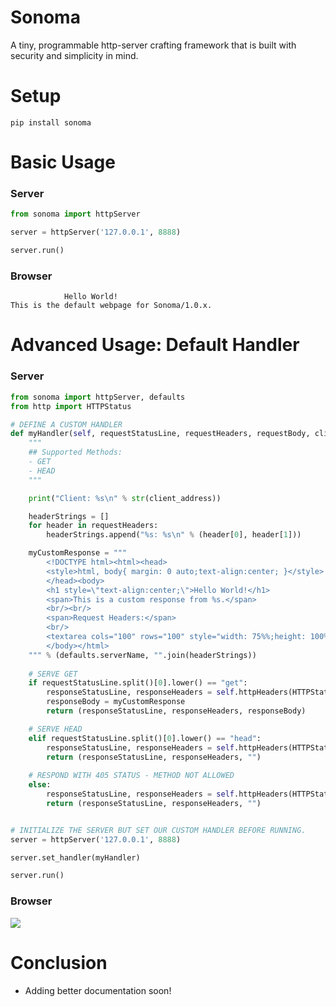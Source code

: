 # Sonoma
 A tiny, programmable http-server crafting framework that is built with security and simplicity in mind.


# Setup
```pip install sonoma```


# Basic Usage

### Server
```python
from sonoma import httpServer

server = httpServer('127.0.0.1', 8888)

server.run()
```

### Browser
```
            Hello World!
This is the default webpage for Sonoma/1.0.x.
```

# Advanced Usage: Default Handler

### Server
```python
from sonoma import httpServer, defaults
from http import HTTPStatus

# DEFINE A CUSTOM HANDLER
def myHandler(self, requestStatusLine, requestHeaders, requestBody, client_connection, client_address):
    """
    ## Supported Methods:
    - GET
    - HEAD
    """

    print("Client: %s\n" % str(client_address))

    headerStrings = []
    for header in requestHeaders:
        headerStrings.append("%s: %s\n" % (header[0], header[1]))   

    myCustomResponse = """
        <!DOCTYPE html><html><head>
        <style>html, body{ margin: 0 auto;text-align:center; }</style>
        </head><body>
        <h1 style=\"text-align:center;\">Hello World!</h1>
        <span>This is a custom response from %s.</span>
        <br/><br/>
        <span>Request Headers:</span>
        <br/>
        <textarea cols="100" rows="100" style="width: 75%%;height: 100%%;margin: 0 auto;">%s</textarea>
        </body></html>
    """ % (defaults.serverName, "".join(headerStrings)) 
    
    # SERVE GET
    if requestStatusLine.split()[0].lower() == "get":
        responseStatusLine, responseHeaders = self.httpHeaders(HTTPStatus.OK, contentType="html")
        responseBody = myCustomResponse
        return (responseStatusLine, responseHeaders, responseBody)

    # SERVE HEAD
    elif requestStatusLine.split()[0].lower() == "head":   
        responseStatusLine, responseHeaders = self.httpHeaders(HTTPStatus.OK, contentType="text")
        return (responseStatusLine, responseHeaders, "")  
    
    # RESPOND WITH 405 STATUS - METHOD NOT ALLOWED
    else:
        responseStatusLine, responseHeaders = self.httpHeaders(HTTPStatus.METHOD_NOT_ALLOWED, contentType="text")
        return (responseStatusLine, responseHeaders, "")   


# INITIALIZE THE SERVER BUT SET OUR CUSTOM HANDLER BEFORE RUNNING.
server = httpServer('127.0.0.1', 8888)

server.set_handler(myHandler)

server.run()
```

### Browser
![](https://cdn.discordapp.com/attachments/796917179987656774/809904244387348490/unknown.png)


# Conclusion

- Adding better documentation soon!
